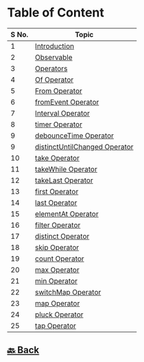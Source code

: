 <h1>Table of Content</h1>

| S No. | Topic                                                                                                                                                          |
| ----- | -------------------------------------------------------------------------------------------------------------------------------------------------------------- |
| 1     | <a href="https://github.com/sanjay9616/JavaScript/blob/master/JavaScript-Technologies/RxJS/Introduction.md">Introduction</a>                                   |
| 2     | <a href="https://github.com/sanjay9616/JavaScript/blob/master/JavaScript-Technologies/RxJS/Observable.md">Observable</a>                                       |
| 3     | <a href="https://github.com/sanjay9616/JavaScript/blob/master/JavaScript-Technologies/RxJS/Operators.md">Operators</a>                                         |
| 4     | <a href="https://github.com/sanjay9616/JavaScript/blob/master/JavaScript-Technologies/RxJS/Of-Operator.md">Of Operator</a>                                     |
| 5     | <a href="https://github.com/sanjay9616/JavaScript/blob/master/JavaScript-Technologies/RxJS/From-Operator.md">From Operator</a>                                 |
| 6     | <a href="https://github.com/sanjay9616/JavaScript/blob/master/JavaScript-Technologies/RxJS/fromEvent-Operator.md">fromEvent Operator</a>                       |
| 7     | <a href="https://github.com/sanjay9616/JavaScript/blob/master/JavaScript-Technologies/RxJS/Interval-Operator.md">Interval Operator</a>                         |
| 8     | <a href="https://github.com/sanjay9616/JavaScript/blob/master/JavaScript-Technologies/RxJS/timer-Operator.md">timer Operator</a>                               |
| 9     | <a href="https://github.com/sanjay9616/JavaScript/blob/master/JavaScript-Technologies/RxJS/debounceTime-Operator.md">debounceTime Operator</a>                 |
| 9     | <a href="https://github.com/sanjay9616/JavaScript/blob/master/JavaScript-Technologies/RxJS/distinctUntilChanged-Operator.md">distinctUntilChanged Operator</a> |
| 10    | <a href="https://github.com/sanjay9616/JavaScript/blob/master/JavaScript-Technologies/RxJS/take-Operator.md">take Operator</a>                                 |
| 11    | <a href="https://github.com/sanjay9616/JavaScript/blob/master/JavaScript-Technologies/RxJS/takeWhile-Operator.md">takeWhile Operator</a>                       |
| 12    | <a href="https://github.com/sanjay9616/JavaScript/blob/master/JavaScript-Technologies/RxJS/takeLast-Operator.md">takeLast Operator</a>                         |
| 13    | <a href="https://github.com/sanjay9616/JavaScript/blob/master/JavaScript-Technologies/RxJS/first-Operator.md">first Operator</a>                               |
| 14    | <a href="https://github.com/sanjay9616/JavaScript/blob/master/JavaScript-Technologies/RxJS/last-Operator.md">last Operator</a>                                 |
| 15    | <a href="https://github.com/sanjay9616/JavaScript/blob/master/JavaScript-Technologies/RxJS/elementAt-Operator.md">elementAt Operator</a>                       |
| 16    | <a href="https://github.com/sanjay9616/JavaScript/blob/master/JavaScript-Technologies/RxJS/filter-Operator.md">filter Operator</a>                             |
| 17    | <a href="https://github.com/sanjay9616/JavaScript/blob/master/JavaScript-Technologies/RxJS/distinct-Operator.md">distinct Operator</a>                         |
| 18    | <a href="https://github.com/sanjay9616/JavaScript/blob/master/JavaScript-Technologies/RxJS/skip-Operator.md">skip Operator</a>                                 |
| 19    | <a href="https://github.com/sanjay9616/JavaScript/blob/master/JavaScript-Technologies/RxJS/count-Operator.md">count Operator</a>                               |
| 20    | <a href="https://github.com/sanjay9616/JavaScript/blob/master/JavaScript-Technologies/RxJS/max-Operator.md">max Operator</a>                                   |
| 21    | <a href="https://github.com/sanjay9616/JavaScript/blob/master/JavaScript-Technologies/RxJS/min-Operator.md">min Operator</a>                                   |
| 22    | <a href="https://github.com/sanjay9616/JavaScript/blob/master/JavaScript-Technologies/RxJS/switchMap-Operator.md">switchMap Operator</a>                       |
| 23    | <a href="https://github.com/sanjay9616/JavaScript/blob/master/JavaScript-Technologies/RxJS/map-Operator.md">map Operator</a>                                   |
| 24    | <a href="https://github.com/sanjay9616/JavaScript/blob/master/JavaScript-Technologies/RxJS/pluck-Operator.md">pluck Operator</a>                               |
| 25    | <a href="https://github.com/sanjay9616/JavaScript/blob/master/JavaScript-Technologies/RxJS/tap-Operator.md">tap Operator</a>                                   |

<h2><a href="https://github.com/sanjay9616/JavaScript/blob/master/JavaScript-Technologies/README.md"> 🔙 Back</a></h2>
